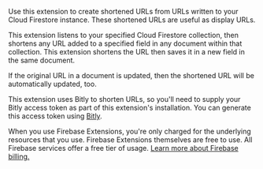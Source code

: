 Use this extension to create shortened URLs from URLs written to your Cloud Firestore instance. These shortened URLs are useful as display URLs.

This extension listens to your specified Cloud Firestore collection, then shortens any URL added to a specified field in any document within that collection. This extension shortens the URL then saves it in a new field in the same document.

If the original URL in a document is updated, then the shortened URL will be automatically updated, too.

This extension uses Bitly to shorten URLs, so you'll need to supply your Bitly access token as part of this extension's installation. You can generate this access token using [Bitly](https://bitly.com/a/oauth_apps).

When you use Firebase Extensions, you're only charged for the underlying resources that you use. Firebase Extensions themselves are free to use. All Firebase services offer a free tier of usage. [Learn more about Firebase billing.](https://firebase.google.com/pricing)

